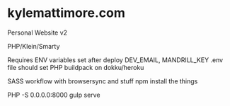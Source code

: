 kylemattimore.com
=================

Personal Website v2

PHP/Klein/Smarty

Requires ENV variables set after deploy
DEV_EMAIL, MANDRILL_KEY
.env file should set PHP buildpack on dokku/heroku


SASS workflow with browsersync and stuff
npm install the things

PHP -S 0.0.0.0:8000
gulp serve

